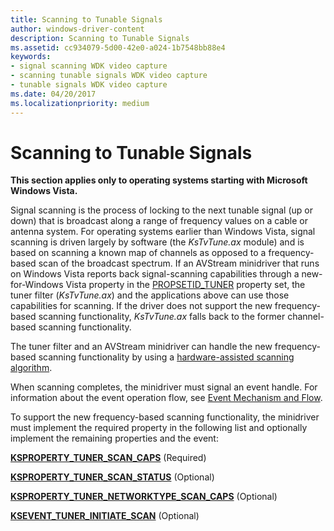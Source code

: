 ```yaml
---
title: Scanning to Tunable Signals
author: windows-driver-content
description: Scanning to Tunable Signals
ms.assetid: cc934079-5d00-42e0-a024-1b7548bb88e4
keywords:
- signal scanning WDK video capture
- scanning tunable signals WDK video capture
- tunable signals WDK video capture
ms.date: 04/20/2017
ms.localizationpriority: medium
---
```


# Scanning to Tunable Signals


**This section applies only to operating systems starting with Microsoft Windows Vista.**

Signal scanning is the process of locking to the next tunable signal (up or down) that is broadcast along a range of frequency values on a cable or antenna system. For operating systems earlier than Windows Vista, signal scanning is driven largely by software (the *KsTvTune.ax* module) and is based on scanning a known map of channels as opposed to a frequency-based scan of the broadcast spectrum. If an AVStream minidriver that runs on Windows Vista reports back signal-scanning capabilities through a new-for-Windows Vista property in the [PROPSETID\_TUNER](https://msdn.microsoft.com/library/windows/hardware/ff567800) property set, the tuner filter (*KsTvTune.ax*) and the applications above can use those capabilities for scanning. If the driver does not support the new frequency-based scanning functionality, *KsTvTune.ax* falls back to the former channel-based scanning functionality.

The tuner filter and an AVStream minidriver can handle the new frequency-based scanning functionality by using a [hardware-assisted scanning algorithm](hardware-assisted-scanning-algorithm.md).

When scanning completes, the minidriver must signal an event handle. For information about the event operation flow, see [Event Mechanism and Flow](event-mechanism-and-flow.md).

To support the new frequency-based scanning functionality, the minidriver must implement the required property in the following list and optionally implement the remaining properties and the event:

[**KSPROPERTY\_TUNER\_SCAN\_CAPS**](https://msdn.microsoft.com/library/windows/hardware/ff565887) (Required)

[**KSPROPERTY\_TUNER\_SCAN\_STATUS**](https://msdn.microsoft.com/library/windows/hardware/ff565893) (Optional)

[**KSPROPERTY\_TUNER\_NETWORKTYPE\_SCAN\_CAPS**](https://msdn.microsoft.com/library/windows/hardware/ff565881) (Optional)

[**KSEVENT\_TUNER\_INITIATE\_SCAN**](https://msdn.microsoft.com/library/windows/hardware/ff561898) (Optional)

 

 




